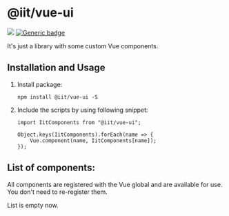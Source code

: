 # @iit/vue-ui
[![](https://img.shields.io/npm/v/@iit/vue-ui.svg)](https://www.npmjs.com/package/@iit/vue-ui) [![Generic badge](https://img.shields.io/badge/version-0.1.4-<COLOR>.svg)](https://github.com/wowxoxo/iit-vue-ui)

It's just a library with some custom Vue components.

## Installation and Usage
1. Install package:
    ```
    npm install @iit/vue-ui -S
    ```
2. Include the scripts by using following snippet:
    ```
    import IitComponents from "@iit/vue-ui";

    Object.keys(IitComponents).forEach(name => {
        Vue.component(name, IitComponents[name]);
    });
    ```

## List of components:

All components are registered with the Vue global and are available for use. You don't need to re-register them.

List is empty now.
